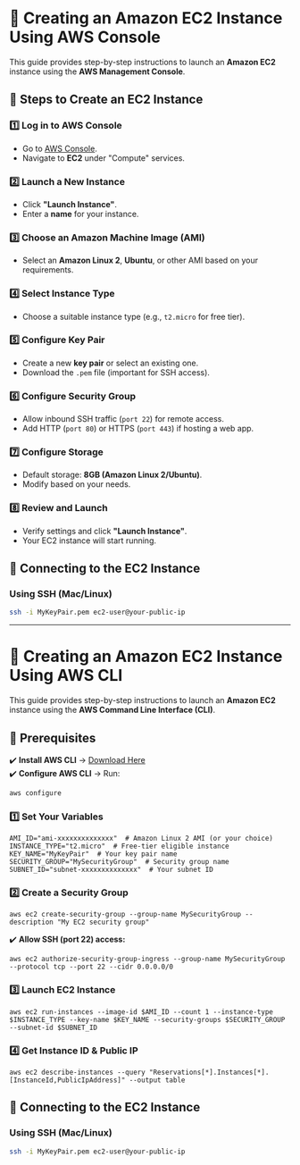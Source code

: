 # 🚀 Creating an Amazon EC2 Instance Using AWS Console  

This guide provides step-by-step instructions to launch an **Amazon EC2** instance using the **AWS Management Console**.  

## 📌 Steps to Create an EC2 Instance  

### **1️⃣ Log in to AWS Console**  
- Go to [AWS Console](https://aws.amazon.com/console/).  
- Navigate to **EC2** under "Compute" services.  

### **2️⃣ Launch a New Instance**  
- Click **"Launch Instance"**.  
- Enter a **name** for your instance.  

### **3️⃣ Choose an Amazon Machine Image (AMI)**  
- Select an **Amazon Linux 2**, **Ubuntu**, or other AMI based on your requirements.  

### **4️⃣ Select Instance Type**  
- Choose a suitable instance type (e.g., `t2.micro` for free tier).  

### **5️⃣ Configure Key Pair**  
- Create a new **key pair** or select an existing one.  
- Download the `.pem` file (important for SSH access).  

### **6️⃣ Configure Security Group**  
- Allow inbound SSH traffic (`port 22`) for remote access.  
- Add HTTP (`port 80`) or HTTPS (`port 443`) if hosting a web app.  

### **7️⃣ Configure Storage**  
- Default storage: **8GB (Amazon Linux 2/Ubuntu)**.  
- Modify based on your needs.  

### **8️⃣ Review and Launch**  
- Verify settings and click **"Launch Instance"**.  
- Your EC2 instance will start running.  

## 🔧 Connecting to the EC2 Instance  

### **Using SSH (Mac/Linux)**
```sh
ssh -i MyKeyPair.pem ec2-user@your-public-ip
```

____________________________________________________________________________________________________________________________________________

# 🚀 Creating an Amazon EC2 Instance Using AWS CLI  

This guide provides step-by-step instructions to launch an **Amazon EC2** instance using the **AWS Command Line Interface (CLI)**.  

## 📌 Prerequisites  
✔️ **Install AWS CLI** → [Download Here](https://aws.amazon.com/cli/)  
✔️ **Configure AWS CLI** → Run:  
```sh
aws configure
```

### **1️⃣ Set Your Variables**
```ssh
AMI_ID="ami-xxxxxxxxxxxxxx"  # Amazon Linux 2 AMI (or your choice)
INSTANCE_TYPE="t2.micro"  # Free-tier eligible instance
KEY_NAME="MyKeyPair"  # Your key pair name
SECURITY_GROUP="MySecurityGroup"  # Security group name
SUBNET_ID="subnet-xxxxxxxxxxxxxx"  # Your subnet ID
```
### **2️⃣ Create a Security Group** 
```ssh
aws ec2 create-security-group --group-name MySecurityGroup --description "My EC2 security group"
```
✔️ **Allow SSH (port 22) access:**
```ssh
aws ec2 authorize-security-group-ingress --group-name MySecurityGroup --protocol tcp --port 22 --cidr 0.0.0.0/0
```

### **3️⃣ Launch EC2 Instance**  
```ssh
aws ec2 run-instances --image-id $AMI_ID --count 1 --instance-type $INSTANCE_TYPE --key-name $KEY_NAME --security-groups $SECURITY_GROUP --subnet-id $SUBNET_ID
```

### **4️⃣ Get Instance ID & Public IP**
```ssh
aws ec2 describe-instances --query "Reservations[*].Instances[*].[InstanceId,PublicIpAddress]" --output table
```

## 🔧 Connecting to the EC2 Instance  

### **Using SSH (Mac/Linux)**
```sh
ssh -i MyKeyPair.pem ec2-user@your-public-ip
```


